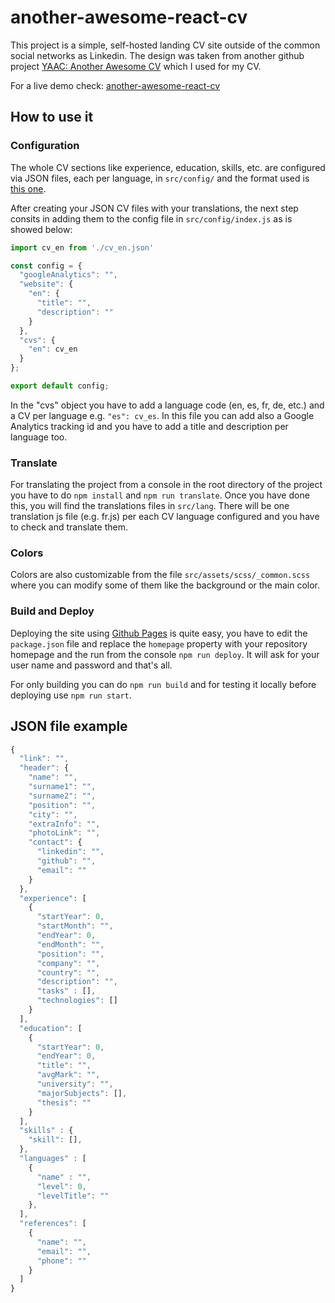 # another-awesome-react-cv

This project is a simple, self-hosted landing CV site outside of the common social networks as Linkedin. The design was taken from another github project [YAAC: Another Awesome CV](https://github.com/darwiin/yaac-another-awesome-cv) which I used for my CV.

For a live demo check: [another-awesome-react-cv](https://nahuelvr.com/another-awesome-react-cv/)

## How to use it

### Configuration

The whole CV sections like experience, education, skills, etc. are configured via JSON files, each per language, in `src/config/` and the format used is [this one](#json-file-example).

After creating your JSON CV files with your translations, the next step consits in adding them to the config file in `src/config/index.js` as is showed below:

```javascript
import cv_en from './cv_en.json'

const config = {
  "googleAnalytics": "",
  "website": {
    "en": {
      "title": "",
      "description": ""
    }
  },
  "cvs": {
    "en": cv_en
  }
};

export default config;
```

In the "cvs" object you have to add a language code (en, es, fr, de, etc.) and a CV per language e.g. `"es": cv_es`. In this file you can add also a Google Analytics tracking id and you have to add a title and description per language too.

### Translate

For translating the project from a console in the root directory of the project you have to do `npm install` and `npm run translate`. Once you have done this, you will find the translations files in `src/lang`. There will be one translation js file (e.g. fr.js) per each CV language configured and you have to check and translate them.

### Colors

Colors are also customizable from the file `src/assets/scss/_common.scss` where you can modify some of them like the background or the main color.

### Build and Deploy

Deploying the site using [Github Pages](https://pages.github.com/) is quite easy, you have to edit the `package.json` file and replace the `homepage` property with your repository homepage and the run from the console `npm run deploy`. It will ask for your user name and password and that's all.

For only building you can do `npm run build` and for testing it locally before deploying use `npm run start`.

## JSON file example

```javascript
{
  "link": "",
  "header": {
    "name": "",
    "surname1": "",
    "surname2": "",
    "position": "",
    "city": "",
    "extraInfo": "",
    "photoLink": "",
    "contact": {
      "linkedin": "",
      "github": "",
      "email": ""
    }
  },
  "experience": [
    {
      "startYear": 0,
      "startMonth": "",
      "endYear": 0,
      "endMonth": "",
      "position": "",
      "company": "",
      "country": "",
      "description": "",
      "tasks" : [],
      "technologies": []
    }
  ],
  "education": [
    {
      "startYear": 0,
      "endYear": 0,
      "title": "",
      "avgMark": "",
      "university": "",
      "majorSubjects": [],
      "thesis": ""
    }
  ],
  "skills" : {
    "skill": [],
  },
  "languages" : [
    {
      "name" : "",
      "level": 0,
      "levelTitle": ""
    },
  ],
  "references": [
    {
      "name": "",
      "email": "",
      "phone": ""
    }
  ]
}
```